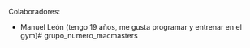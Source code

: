 Colaboradores: 

- Manuel León (tengo 19 años, me gusta programar y entrenar en el gym)# grupo_numero_macmasters

